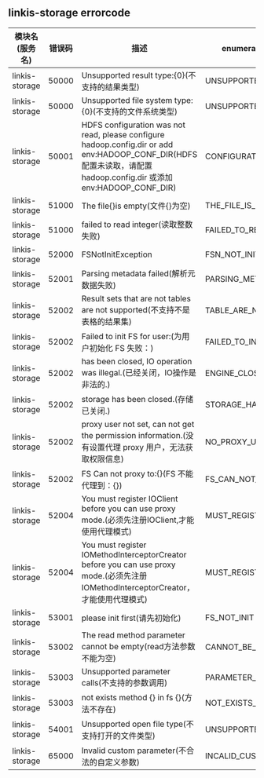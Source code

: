## linkis-storage  errorcode

| 模块名(服务名) | 错误码  | 描述 |enumeration name(枚举)|  Exception Class|
| -------- | -------- | ----- |-----|-----|
|linkis-storage |50000|Unsupported result type:{0}(不支持的结果类型)|UNSUPPORTED_RESULT|LinkisStorageErrorCodeSummary|
|linkis-storage |50000|Unsupported file system type:{0}(不支持的文件系统类型)|UNSUPPORTED_FILE|LinkisStorageErrorCodeSummary|
|linkis-storage |50001|HDFS configuration was not read, please configure hadoop.config.dir or add env:HADOOP_CONF_DIR(HDFS 配置未读取，请配置 hadoop.config.dir 或添加 env:HADOOP_CONF_DIR)|CONFIGURATION_NOT_READ|LinkisStorageErrorCodeSummary|
|linkis-storage |51000|The file{}is empty(文件{}为空)|THE_FILE_IS_EMPTY|LinkisStorageErrorCodeSummary|
|linkis-storage |51000|failed to read integer(读取整数失败)|FAILED_TO_READ_INTEGER|LinkisStorageErrorCodeSummary|
|linkis-storage |52000|FSNotInitException|FSN_NOT_INIT_EXCEPTION|LinkisStorageErrorCodeSummary|
|linkis-storage |52001|Parsing metadata failed(解析元数据失败)|PARSING_METADATA_FAILED|LinkisStorageErrorCodeSummary|
|linkis-storage |52002|Result sets that are not tables are not supported(不支持不是表格的结果集)|TABLE_ARE_NOT_SUPPORTED|LinkisStorageErrorCodeSummary|
|linkis-storage |52002|Failed to init FS for user:(为用户初始化 FS 失败：)|FAILED_TO_INIT_USER|LinkisIoFileClientErrorCodeSummary|
|linkis-storage |52002|has been closed, IO operation was illegal.(已经关闭，IO操作是非法的.)|ENGINE_CLOSED_IO_ILLEGAL|LinkisIoFileClientErrorCodeSummary|
|linkis-storage |52002|storage has been closed.(存储已关闭.)|STORAGE_HAS_BEEN_CLOSED|LinkisIoFileClientErrorCodeSummary|
|linkis-storage |52002|proxy user not set, can not get the permission information.(没有设置代理 proxy 用户，无法获取权限信息)|NO_PROXY_USER|LinkisIoFileClientErrorCodeSummary|
|linkis-storage |52002|FS Can not proxy to:{}(FS 不能代理到：{}) |FS_CAN_NOT_PROXY_TO|LinkisIoFileErrorCodeSummary|
|linkis-storage |52004|You must register IOClient before you can use proxy mode.(必须先注册IOClient,才能使用代理模式)|MUST_REGISTER_TOC|LinkisStorageErrorCodeSummary|
|linkis-storage |52004|You must register IOMethodInterceptorCreator before you can use proxy mode.(必须先注册IOMethodInterceptorCreator，才能使用代理模式)|MUST_REGISTER_TOM|LinkisStorageErrorCodeSummary|
|linkis-storage |53001|please init first(请先初始化)|FS_NOT_INIT|StorageErrorCode|
|linkis-storage |53002|The read method parameter cannot be empty(read方法参数不能为空)|CANNOT_BE_EMPTY|LinkisIoFileErrorCodeSummary|
|linkis-storage |53003|Unsupported parameter calls(不支持的参数调用)|PARAMETER_CALLS|LinkisIoFileErrorCodeSummary|
|linkis-storage |53003|not exists method {} in fs {}(方法不存在) |NOT_EXISTS_METHOD|LinkisIoFileErrorCodeSummary|
|linkis-storage |54001|Unsupported open file type(不支持打开的文件类型)|UNSUPPORTED_OPEN_FILE_TYPE|LinkisStorageErrorCodeSummary|
|linkis-storage |65000|Invalid custom parameter(不合法的自定义参数)|INCALID_CUSTOM_PARAMETER|LinkisStorageErrorCodeSummary|
